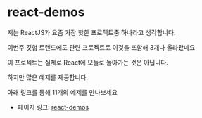  # react-demos

저는 ReactJS가 요즘 가장 핫한 프로젝트중 하나라고 생각합니다.

이번주 깃헙 트렌드에도 관련 프로젝트로 이것을 포함해 3개나 올라왔네요

이 프로젝트는 실제로 React에 모듈로 돌아가는 것은 아닙니다.

하지만 많은 예제를 제공합니다.

아래 링크를 통해 11개의 예제를 만나보세요

 - 페이지 링크: [react-demos](https://github.com/ruanyf/react-demos)
